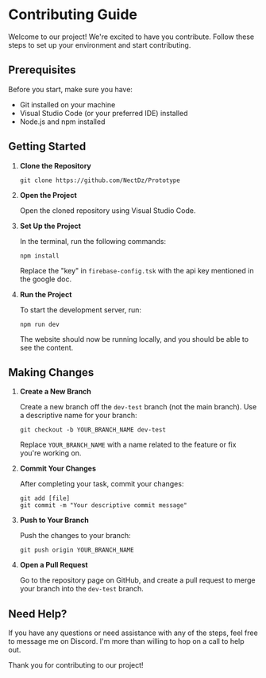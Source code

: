 # Contributing Guide

Welcome to our project! We're excited to have you contribute. Follow these steps to set up your environment and start contributing.

## Prerequisites

Before you start, make sure you have:
- Git installed on your machine
- Visual Studio Code (or your preferred IDE) installed
- Node.js and npm installed

## Getting Started

1. **Clone the Repository**

    ```
    git clone https://github.com/NectDz/Prototype
    ```

2. **Open the Project**

    Open the cloned repository using Visual Studio Code.

3. **Set Up the Project**

    In the terminal, run the following commands:

    ```
    npm install
    ```

    Replace the "key" in `firebase-config.tsk` with the api key mentioned in the google doc.

4. **Run the Project**

    To start the development server, run:

    ```
    npm run dev
    ```

    The website should now be running locally, and you should be able to see the content.

## Making Changes

1. **Create a New Branch**

    Create a new branch off the `dev-test` branch (not the main branch). Use a descriptive name for your branch:

    ```
    git checkout -b YOUR_BRANCH_NAME dev-test
    ```

    Replace `YOUR_BRANCH_NAME` with a name related to the feature or fix you're working on.

2. **Commit Your Changes**

    After completing your task, commit your changes:

    ```
    git add [file]
    git commit -m "Your descriptive commit message"
    ```

3. **Push to Your Branch**

    Push the changes to your branch:

    ```
    git push origin YOUR_BRANCH_NAME
    ```

4. **Open a Pull Request**

    Go to the repository page on GitHub, and create a pull request to merge your branch into the `dev-test` branch.

## Need Help?

If you have any questions or need assistance with any of the steps, feel free to message me on Discord. I'm more than willing to hop on a call to help out.

Thank you for contributing to our project!
